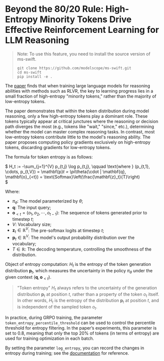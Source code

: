 # Beyond the 80/20 Rule: High-Entropy Minority Tokens Drive Effective Reinforcement Learning for LLM Reasoning

> Note: To use this feature, you need to install the source version of ms-swift.
>```
>git clone https://github.com/modelscope/ms-swift.git
>cd ms-swift
>pip install -e .
>```

The [paper](https://arxiv.org/abs/2503.14476) finds that when training large language models for reasoning abilities with methods such as RLVR, the key to learning progress lies in a small fraction of high-entropy "minority tokens," rather than the majority of low-entropy tokens.

The paper demonstrates that within the token distribution during model reasoning, only a few high-entropy tokens play a dominant role. These tokens typically appear at critical junctures where the reasoning or decision path diverges the most (e.g., tokens like "wait," "since," etc.), determining whether the model can master complex reasoning tasks. In contrast, most low-entropy tokens contribute little to the model's reasoning ability. The paper proposes computing policy gradients exclusively on high-entropy tokens, discarding gradients for low-entropy tokens.

The formula for token entropy is as follows:

$
H_t := -\sum_{j=1}^{V} p_{t,j} \log p_{t,j}, \qquad \text{where } (p_{t,1}, \cdots, p_{t,V}) = \mathbf{p}_t = \pi_\theta(\cdot | \mathbf{q}, \mathbf{o}_{<t}) = \text{Softmax}\left(\frac{\mathbf{z}_t}{T}\right) \
$

Where:
- $\pi_\theta$: The model parameterized by $\theta$;
- $\mathbf{q}$: The input query;
- $\mathbf{o}_{<t} = (o_1, o_2, \cdots, o_{t-1})$: The sequence of tokens generated prior to timestep $t$;
- $V$: Vocabulary size;
- $\mathbf{z}_t \in \mathbb{R}^V$: The pre-softmax logits at timestep $t$;
- $\mathbf{p}_t \in \mathbb{R}^V$: The model's output probability distribution over the vocabulary;
- $T \in \mathbb{R}$: The decoding temperature, controlling the smoothness of the distribution.

Object of entropy computation: $H_t$ is the entropy of the token generation distribution $\mathbf{p}_t$, which measures the uncertainty in the policy $\pi_\theta$ under the given context $(\mathbf{q}, \mathbf{o}_{<t})$.

> "Token entropy" $H_t$ always refers to the uncertainty of the generation distribution $\mathbf{p}_t$ at position $t$, rather than a property of the token $o_t$ itself. In other words, $H_t$ is the entropy of the distribution $\mathbf{p}_t$ at position $t$, and is independent of the sampled token $o_t$.

In practice, during GRPO training, the parameter `token_entropy_percentile_threshold` can be used to control the percentile threshold for entropy filtering. In the paper’s experiments, this parameter is set to 0.8, meaning that only the top 20% of tokens (in terms of entropy) are used for training optimization in each batch.

By setting the parameter `log_entropy`, you can record the changes in entropy during training; see the [documentation](../GetStarted/GRPO.md#logged-metrics) for reference.
